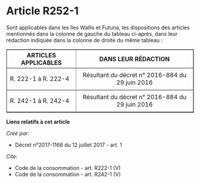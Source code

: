 # Article R252-1

Sont applicables dans les îles Wallis et Futuna, les dispositions des articles mentionnés dans la colonne de gauche du
tableau ci-après, dans leur rédaction indiquée dans la colonne de droite du même tableau : 

<table border="1">
  <tbody>
    <tr>
      <th>ARTICLES APPLICABLES </th>
      <th>DANS LEUR RÉDACTION </th>
    </tr>
    <tr>
      <td align="left">

R. 222-1 à R. 222-4 

</td>
      <td align="center">Résultant du décret n° 2016-884 du 29 juin 2016 </td>
    </tr>
    <tr>
      <td align="left">

R. 242-1 à R. 242-4

</td>
      <td align="center">Résultant du décret n° 2016-884 du 29 juin 2016</td>
    </tr>
  </tbody>
</table>

**Liens relatifs à cet article**

_Créé par_:

  - Décret n°2017-1166 du 12 juillet 2017 - art. 1

_Cite_:

  - Code de la consommation - art. R222-1 (V)
  - Code de la consommation - art. R242-1 (V)
